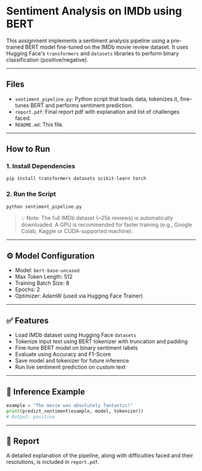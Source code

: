 # Sentiment Analysis on IMDb using BERT

This assignment implements a sentiment analysis pipeline using a pre-trained BERT model fine-tuned on the IMDb movie review dataset. It uses Hugging Face's `transformers` and `datasets` libraries to perform binary classification (positive/negative).

---

## Files

- `sentiment_pipeline.py`: Python script that loads data, tokenizes it, fine-tunes BERT and performs sentiment prediction.
- `report.pdf`: Final report pdf with explanation and list of challenges faced.
- `README.md`: This file.

---

## How to Run

### 1. Install Dependencies

```bash
pip install transformers datasets scikit-learn torch
```

### 2. Run the Script

```bash
python sentiment_pipeline.py
```

> 💡 Note: The full IMDb dataset (~25k reviews) is automatically downloaded. A GPU is recommended for faster training (e.g., Google Colab, Kaggle or CUDA-supported machine).

---

## ⚙️ Model Configuration

- Model: `bert-base-uncased`
- Max Token Length: 512
- Training Batch Size: 8
- Epochs: 2
- Optimizer: AdamW (used via Hugging Face Trainer)

---

## ✅ Features

- Load IMDb dataset using Hugging Face `datasets`
- Tokenize input text using BERT tokenizer with truncation and padding
- Fine-tune BERT model on binary sentiment labels
- Evaluate using Accuracy and F1-Score
- Save model and tokenizer for future inference
- Run live sentiment prediction on custom text

---

## 🧠 Inference Example

```python
example = "The movie was absolutely fantastic!"
print(predict_sentiment(example, model, tokenizer))
# Output: positive
```

---

## 📘 Report

A detailed explanation of the pipeline, along with difficulties faced and their resolutions, is included in `report.pdf`.
